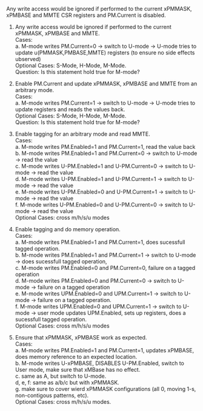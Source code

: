 Any write access would be ignored if performed to the current xPMMASK, xPMBASE and MMTE CSR registers and PM.Current is disabled.

1. Any write access would be ignored if performed to the current xPMMASK, xPMBASE and MMTE.  
Cases:  
    a. M-mode writes PM.Current=0 -> switch to U-mode -> U-mode tries to update u(PMMASK,PMBASE,MMTE) registers (to ensure no side effects ubserved)  
Optional Cases: S-Mode, H-Mode, M-Mode.  
Question: Is this statement hold true for M-mode?  

2. Enable PM.Current and update  xPMMASK, xPMBASE and MMTE from an arbitrary mode.  
Cases:  
    a. M-mode writes PM.Current=1 -> switch to U-mode -> U-mode tries to update registers and reads the values back.  
Optional Cases: S-Mode, H-Mode, M-Mode.  
Question: Is this statement hold true for M-mode?  

3. Enable tagging for an arbitrary mode and read MMTE.  
Cases:  
    a. M-mode writes PM.Enabled=1 and PM.Current=1, read the value back  
    b. M-mode writes PM.Enabled=1 and PM.Current=0 -> switch to U-mode -> read the value  
    c. M-mode writes U-PM.Enabled=1 and U-PM.Current=0 -> switch to U-mode -> read the value  
    d. M-mode writes U-PM.Enabled=1 and U-PM.Current=1 -> switch to U-mode -> read the value  
    e. M-mode writes U-PM.Enabled=0 and U-PM.Current=1 -> switch to U-mode -> read the value  
    f. M-mode writes U-PM.Enabled=0 and U-PM.Current=0 -> switch to U-mode -> read the value  
Optional Cases: cross m/h/s/u modes  

4. Enable tagging and do memory operation.  
Cases:  
    a. M-mode writes PM.Enabled=1 and PM.Current=1, does sucessfull tagged operation.  
    b. M-mode writes PM.Enabled=1 and PM.Current=1 -> switch to U-mode -> does sucessfull tagged operation,  
    c. M-mode writes PM.Enabled=0 and PM.Current=0, failure on a tagged operation  
    d. M-mode writes PM.Enabled=0 and PM.Current=0 -> switch to U-mode -> failure on a tagged operation  
    e. M-mode writes UPM.Enabled=0 and UPM.Current=1 -> switch to U-mode -> failure on a tagged operation.  
    f. M-mode writes UPM.Enabled=0 and UPM.Current=1 -> switch to U-mode -> user mode updates UPM.Enabled, sets up registers, does a sucessfull tagged operation.  
Optional Cases: cross m/h/s/u modes  

5. Ensure that xPMMASK, xPMBASE work as expected.  
Cases:  
    a. M-mode writes PM.Enabled=1 and PM.Current=1, updates xPMBASE, does memory reference to an expected location.  
    b. M-mode writes U-xPMBASE, DISABLES U-PM.Enabled, switch to User mode, make sure that xMBase has no effect.  
    c. same as A, but switch to U-mode.  
    d, e, f: same as a/b/c but with xPMMASK.  
    g. make sure to cover wierd xPMMASK configurations (all 0, moving 1-s, non-contigous patterns, etc).  
Optional Cases: cross m/h/s/u modes.  
